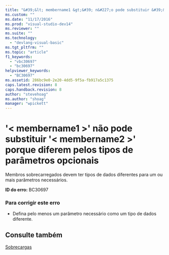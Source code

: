 ```yaml
---
title: "&#39;&lt; membername1 &gt;&#39; n&#227;o pode substituir &#39;&lt; membername2 &gt;&#39; porque diferem pelos tipos de par&#226;metros opcionais | Microsoft Docs"
ms.custom: ""
ms.date: "11/17/2016"
ms.prod: "visual-studio-dev14"
ms.reviewer: ""
ms.suite: ""
ms.technology: 
  - "devlang-visual-basic"
ms.tgt_pltfrm: ""
ms.topic: "article"
f1_keywords: 
  - "vbc30697"
  - "bc30697"
helpviewer_keywords: 
  - "BC30697"
ms.assetid: 286bc9e0-2e20-4dd5-9f5a-fb917a5c1375
caps.latest.revision: 8
caps.handback.revision: 8
author: "stevehoag"
ms.author: "shoag"
manager: "wpickett"
---
```

# &#39;&lt; membername1 &gt;&#39; n&#227;o pode substituir &#39;&lt; membername2 &gt;&#39; porque diferem pelos tipos de par&#226;metros opcionais
Membros sobrecarregados devem ter tipos de dados diferentes para um ou mais parâmetros necessários.  
  
 **ID do erro:** BC30697  
  
### Para corrigir este erro  
  
-   Defina pelo menos um parâmetro necessário como um tipo de dados diferente.  
  
## Consulte também  
 [Sobrecargas](../../visual-basic/language-reference/modifiers/overloads.md)